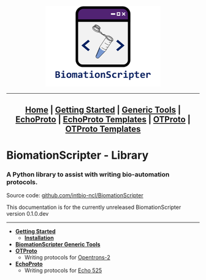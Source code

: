 <center>
<a href = "Home.md">
<img src="../Resources/Logo - Full Name.png" alt = "BiomationScripter Logo" width = "300"/>
</a>



---
[Home](Home.md) |
[Getting Started](Getting-Started.md) |
[Generic Tools](BiomationScripter.md) |
[EchoProto](EchoProto.md) |
[EchoProto Templates](EchoProto_Templates.md) |
[OTProto](OTProto.md) |
[OTProto Templates](OTProto_Templates.md)
---
</center>

# **BiomationScripter - Library**
### A Python library to assist with writing bio-automation protocols.


Source code: [github.com/intbio-ncl/BiomationScripter](https://github.com/intbio-ncl/BiomationScripter)

This documentation is for the currently unreleased BiomationScripter version 0.1.0.dev

---

* [**Getting Started**](Getting-Started.md)
   * [**Installation**](Getting-Started.md#installation)
* [**BiomationScripter Generic Tools**](BiomationScripter.md)
* [**OTProto**](OTProto.md)
  * Writing protocols for [Opentrons-2](https://www.opentrons.com/ot-2/)
* [**EchoProto**](EchoProto.md)
  * Writing protocols for [Echo 525](https://www.mybeckman.uk/liquid-handlers/echo-525)
